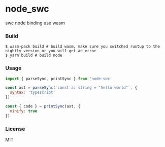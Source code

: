 # node_swc
swc node binding use wasm

### Build

```shell
$ wasm-pack build # build wasm, make sure you switched rustup to the nightly version or you will get an error
$ yarn build # build node
```

### Usage

```js
import { parseSync, printSync } from 'node-swc'

const ast = parseSync(`const a: string = "hello world"`, {
  syntax: 'typescript'
})

const { code } = printSync(ast, {
  minify: true
})
```
### License

MIT
